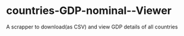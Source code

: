 # countries-GDP-nominal--Viewer
A scrapper to download(as CSV) and view GDP details of all countries
